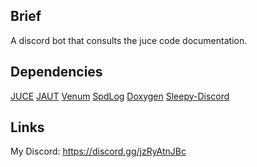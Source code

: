 ## Brief
A discord bot that consults the juce code documentation.

## Dependencies
[JUCE](https://github.com/juce-framework/juce)
[JAUT](https://github.com/ElandaSunshine/jaut)
[Venum](https://github.com/ElandaOfficial/venum)
[SpdLog](https://github.com/gabime/spdlog)
[Doxygen](https://github.com/doxygen/doxygen)
[Sleepy-Discord](https://github.com/yourWaifu/sleepy-discord)

## Links
My Discord: https://discord.gg/jzRyAtnJBc
